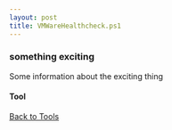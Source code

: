 ```yaml
---
layout: post
title: VMWareHealthcheck.ps1
---
```


### something exciting

Some information about the exciting thing

#### Tool

<script async src="https://gist-it.appspot.com/github.com/BanterBoy/scripts-blog/blob/master/PowerShell/tools/VMWareHealthcheck.ps1" crossorigin="anonymous"></script>

<a href="/menu/_pages/tools.html">Back to Tools</a>
